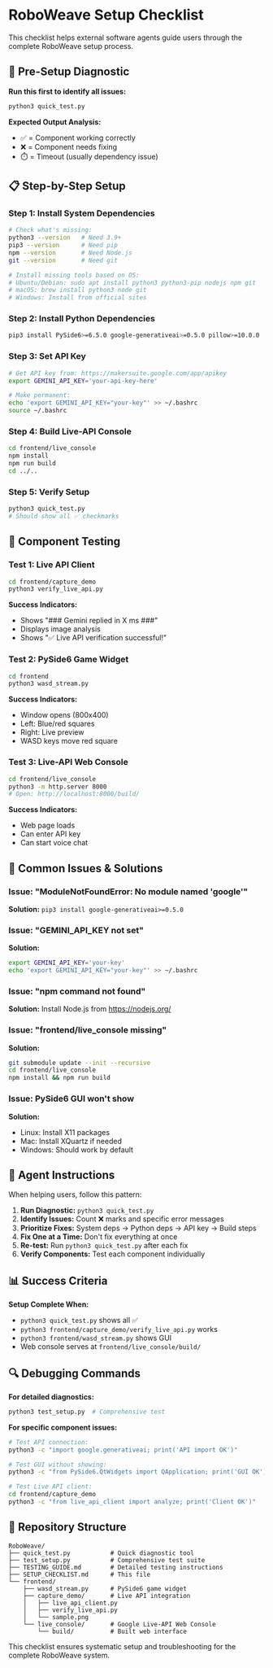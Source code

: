 # RoboWeave Setup Checklist

This checklist helps external software agents guide users through the complete RoboWeave setup process.

## 🔧 Pre-Setup Diagnostic

**Run this first to identify all issues:**
```bash
python3 quick_test.py
```

**Expected Output Analysis:**
- ✅ = Component working correctly
- ❌ = Component needs fixing
- ⏱️ = Timeout (usually dependency issue)

## 📋 Step-by-Step Setup

### Step 1: Install System Dependencies
```bash
# Check what's missing:
python3 --version   # Need 3.9+
pip3 --version      # Need pip
npm --version       # Need Node.js
git --version       # Need git

# Install missing tools based on OS:
# Ubuntu/Debian: sudo apt install python3 python3-pip nodejs npm git
# macOS: brew install python3 node git
# Windows: Install from official sites
```

### Step 2: Install Python Dependencies
```bash
pip3 install PySide6>=6.5.0 google-generativeai>=0.5.0 pillow>=10.0.0
```

### Step 3: Set API Key
```bash
# Get API key from: https://makersuite.google.com/app/apikey
export GEMINI_API_KEY='your-api-key-here'

# Make permanent:
echo 'export GEMINI_API_KEY="your-key"' >> ~/.bashrc
source ~/.bashrc
```

### Step 4: Build Live-API Console
```bash
cd frontend/live_console
npm install
npm run build
cd ../..
```

### Step 5: Verify Setup
```bash
python3 quick_test.py
# Should show all ✅ checkmarks
```

## 🧪 Component Testing

### Test 1: Live API Client
```bash
cd frontend/capture_demo
python3 verify_live_api.py
```

**Success Indicators:**
- Shows "### Gemini replied in X ms ###"
- Displays image analysis
- Shows "✅ Live API verification successful!"

### Test 2: PySide6 Game Widget
```bash
cd frontend
python3 wasd_stream.py
```

**Success Indicators:**
- Window opens (800x400)
- Left: Blue/red squares
- Right: Live preview
- WASD keys move red square

### Test 3: Live-API Web Console
```bash
cd frontend/live_console
python3 -m http.server 8000
# Open: http://localhost:8000/build/
```

**Success Indicators:**
- Web page loads
- Can enter API key
- Can start voice chat

## 🚨 Common Issues & Solutions

### Issue: "ModuleNotFoundError: No module named 'google'"
**Solution:** `pip3 install google-generativeai>=0.5.0`

### Issue: "GEMINI_API_KEY not set"
**Solution:** 
```bash
export GEMINI_API_KEY='your-key'
echo 'export GEMINI_API_KEY="your-key"' >> ~/.bashrc
```

### Issue: "npm command not found"
**Solution:** Install Node.js from https://nodejs.org/

### Issue: "frontend/live_console missing"
**Solution:** 
```bash
git submodule update --init --recursive
cd frontend/live_console
npm install && npm run build
```

### Issue: PySide6 GUI won't show
**Solution:** 
- Linux: Install X11 packages
- Mac: Install XQuartz if needed
- Windows: Should work by default

## 🎯 Agent Instructions

When helping users, follow this pattern:

1. **Run Diagnostic:** `python3 quick_test.py`
2. **Identify Issues:** Count ❌ marks and specific error messages
3. **Prioritize Fixes:** System deps → Python deps → API key → Build steps
4. **Fix One at a Time:** Don't fix everything at once
5. **Re-test:** Run `python3 quick_test.py` after each fix
6. **Verify Components:** Test each component individually

## 📊 Success Criteria

**Setup Complete When:**
- `python3 quick_test.py` shows all ✅
- `python3 frontend/capture_demo/verify_live_api.py` works
- `python3 frontend/wasd_stream.py` shows GUI
- Web console serves at `frontend/live_console/build/`

## 🔍 Debugging Commands

**For detailed diagnostics:**
```bash
python3 test_setup.py  # Comprehensive test
```

**For specific component issues:**
```bash
# Test API connection:
python3 -c "import google.generativeai; print('API import OK')"

# Test GUI without showing:
python3 -c "from PySide6.QtWidgets import QApplication; print('GUI OK')"

# Test Live API client:
cd frontend/capture_demo
python3 -c "from live_api_client import analyze; print('Client OK')"
```

## 📁 Repository Structure

```
RoboWeave/
├── quick_test.py           # Quick diagnostic tool
├── test_setup.py           # Comprehensive test suite
├── TESTING_GUIDE.md        # Detailed testing instructions
├── SETUP_CHECKLIST.md      # This file
└── frontend/
    ├── wasd_stream.py      # PySide6 game widget
    ├── capture_demo/       # Live API integration
    │   ├── live_api_client.py
    │   ├── verify_live_api.py
    │   └── sample.png
    └── live_console/       # Google Live-API Web Console
        └── build/          # Built web interface
```

This checklist ensures systematic setup and troubleshooting for the complete RoboWeave system. 